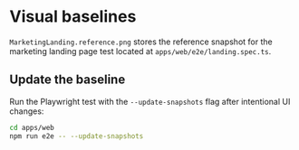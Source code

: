 # Visual baselines

`MarketingLanding.reference.png` stores the reference snapshot for the marketing landing page test located at `apps/web/e2e/landing.spec.ts`.

## Update the baseline

Run the Playwright test with the `--update-snapshots` flag after intentional UI changes:

```bash
cd apps/web
npm run e2e -- --update-snapshots
```
